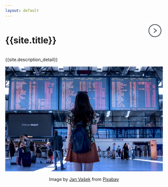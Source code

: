 ```yaml
---
layout: default
---
```

<div class="parent" style="display: inline-block;width: 100%;">
    <div class="header3" style="display: inline;float: left;width: 80%;">
        <h1 id="kaggle-airline-delay--cancellation-analysis">{{site.title}}</h1>
    </div>
    <div style="text-align: right;display: inline;cursor:pointer;float: right;right: -6px;" align="right"> 
        <img src="images/next-page.png" href="/report" style="max-width: 50px">
    </div>
</div>

{{site.description_detail}}

![](images/airport.jpg)
<center>Image by <a target="_blank" href="https://pixabay.com/users/JESHOOTS-com-264599/?utm_source=link-attribution&amp;utm_medium=referral&amp;utm_campaign=image&amp;utm_content=2373727">Jan Vašek</a> from <a href="https://pixabay.com/?utm_source=link-attribution&amp;utm_medium=referral&amp;utm_campaign=image&amp;utm_content=2373727">Pixabay</a></center>
